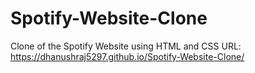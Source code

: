 # Spotify-Website-Clone
Clone of the Spotify Website using HTML and CSS
URL: https://dhanushraj5297.github.io/Spotify-Website-Clone/
